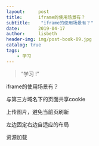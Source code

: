 ```yaml
---
layout:     post
title:      iframe的使用场景有？
subtitle:    "iframe的使用场景有？"
date:       2019-04-17
author:     lisbeth
header-img: img/post-book-09.jpg
catalog: true
tags:
    - 学习
---
```


> “学习 !”

iframe的使用场景有？

与第三方域名下的页面共享cookie

上传图片，避免当前页刷新

左边固定右边自适应的布局

资源加载
